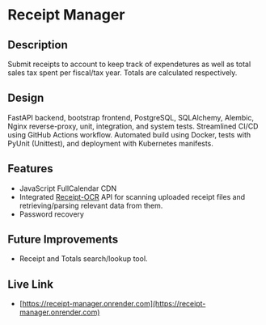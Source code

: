 # Receipt Manager

## Description

Submit receipts to account to keep track of expendetures as well as total sales tax spent per fiscal/tax year.
Totals are calculated respectively.

## Design

FastAPI backend, bootstrap frontend, PostgreSQL, SQLAlchemy, Alembic, Nginx reverse-proxy, unit, integration, and system tests. Streamlined CI/CD using GitHub Actions workflow. Automated build using Docker, tests with PyUnit (Unittest), and deployment with Kubernetes manifests.

## Features

- JavaScript FullCalendar CDN
- Integrated [Receipt-OCR](https://github.com/Asprise/receipt-ocr) API for scanning uploaded receipt files and retrieving/parsing relevant data from them.
- Password recovery

## Future Improvements

- Receipt and Totals search/lookup tool.

## Live Link

- [https://receipt-manager.onrender.com](https://receipt-manager.onrender.com)
